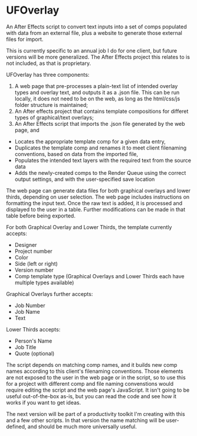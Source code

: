 # UFOverlay
An After Effects script to convert text inputs into a set of comps populated with data from an external file, plus a website to generate those external files for import.

This is currently specific to an annual job I do for one client, but future versions will be more generalized. The After Effects project this relates to is not included, as that is proprietary.

UFOverlay has three components:
1. A web page that pre-processes a plain-text list of intended overlay types and overlay text, and outputs it as a .json file. This can be run locally, it does not need to be on the web, as long as the html/css/js folder structure is maintained;
2. An After effects project that contains template compositions for differet types of graphical/text overlays;
3. An After Effects script that imports the .json file generated by the web page, and
  - Locates the appropriate template comp for a given data entry,
  - Duplicates the template comp and renames it to meet client filenaming conventions, based on data from the imported file,
  - Populates the intended text layers with the required text from the source data
  - Adds the newly-created comps to the Render Queue using the correct output settings, and with the user-specified save location

The web page can generate data files for both graphical overlays and lower thirds, depending on user selection. The web page includes instructions on formatting the input text. Once the raw text is added, it is processed and displayed to the user in a table. Further modifications can be made in that table before being exported.

For both Graphical Overlay and Lower Thirds, the template currently accepts:
  - Designer
  - Project number
  - Color
  - Side (left or right)
  - Version number
  - Comp template type (Graphical Overlays and Lower Thirds each have multiple types available)

Graphical Overlays further accepts:
  - Job Number
  - Job Name
  - Text
  
Lower Thirds accepts:
  - Person's Name
  - Job Title
  - Quote (optional)

The script depends on matching comp names, and it builds new comp names according to this client's filenaming conventions. Those elements are not exposed to the user in the web page or in the script, so to use this for a project with different comp and file naming convenstions would require editing the script and the web page's JavaScript. It isn't going to be useful out-of-the-box as-is, but you can read the code and see how it works if you want to get ideas.

The next version will be part of a productivity toolkit I'm creating with this and a few other scripts. In that version the name matching will be user-defined, and should be much more universally useful.

